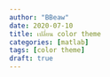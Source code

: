 ```yaml
---
author: "BBeaw"
date: 2020-07-10
title: เปลี่ยน color theme
categories: [matlab]
tags: [color theme]
draft: true
---
```


